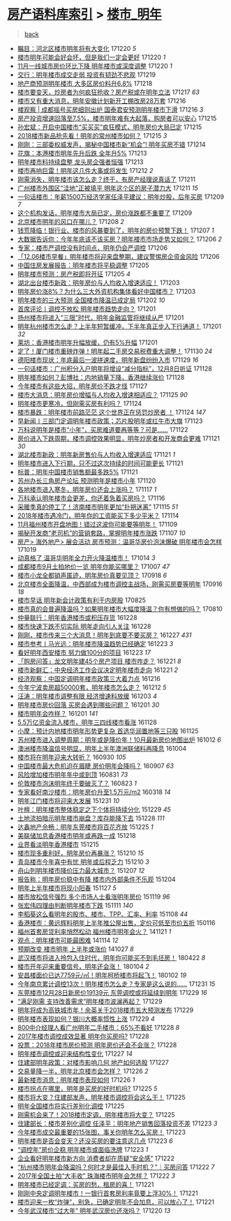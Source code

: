 [房产语料库索引](../../README.md)  > [楼市_明年](楼市_明年.md)
====
> [back](../README.md)

- [瞩目：河北区楼市明年将有大变化](http://jkwz.applinzi.com/ittc/7049108601598116880.html#%E7%9E%A9%E7%9B%AE%EF%BC%9A%E6%B2%B3%E5%8C%97%E5%8C%BA%E6%A5%BC%E5%B8%82%E6%98%8E%E5%B9%B4%E5%B0%86%E6%9C%89%E5%A4%A7%E5%8F%98%E5%8C%96) 171220 *5* 
- [楼市明年可能会好会坏，但是我们一定会更好](http://jkwz.applinzi.com/ittc/7049079811618636817.html#%E6%A5%BC%E5%B8%82%E6%98%8E%E5%B9%B4%E5%8F%AF%E8%83%BD%E4%BC%9A%E5%A5%BD%E4%BC%9A%E5%9D%8F%EF%BC%8C%E4%BD%86%E6%98%AF%E6%88%91%E4%BB%AC%E4%B8%80%E5%AE%9A%E4%BC%9A%E6%9B%B4%E5%A5%BD) 171220 *1* 
- [11月一线城市房价环比下降 明年楼市或深度调整](http://jkwz.applinzi.com/ittc/7048700790124839952.html#11%E6%9C%88%E4%B8%80%E7%BA%BF%E5%9F%8E%E5%B8%82%E6%88%BF%E4%BB%B7%E7%8E%AF%E6%AF%94%E4%B8%8B%E9%99%8D+%E6%98%8E%E5%B9%B4%E6%A5%BC%E5%B8%82%E6%88%96%E6%B7%B1%E5%BA%A6%E8%B0%83%E6%95%B4) 171220 *1* 
- [交行：明年楼市成交走弱 投资有韧劲不悲观](http://jkwz.applinzi.com/ittc/7048746609226023953.html#%E4%BA%A4%E8%A1%8C%EF%BC%9A%E6%98%8E%E5%B9%B4%E6%A5%BC%E5%B8%82%E6%88%90%E4%BA%A4%E8%B5%B0%E5%BC%B1+%E6%8A%95%E8%B5%84%E6%9C%89%E9%9F%A7%E5%8A%B2%E4%B8%8D%E6%82%B2%E8%A7%82) 171219  
- [地产商预测明年楼市 大多区房价料升6.8%](http://jkwz.applinzi.com/ittc/7048378034325816337.html#%E5%9C%B0%E4%BA%A7%E5%95%86%E9%A2%84%E6%B5%8B%E6%98%8E%E5%B9%B4%E6%A5%BC%E5%B8%82+%E5%A4%A7%E5%A4%9A%E5%8C%BA%E6%88%BF%E4%BB%B7%E6%96%99%E5%8D%876.8%25) 171218  
- [楼市要变天，炒房者为何疯狂抢收？房产税或在明年立法](http://jkwz.applinzi.com/ittc/7047994435646784529.html#%E6%A5%BC%E5%B8%82%E8%A6%81%E5%8F%98%E5%A4%A9%EF%BC%8C%E7%82%92%E6%88%BF%E8%80%85%E4%B8%BA%E4%BD%95%E7%96%AF%E7%8B%82%E6%8A%A2%E6%94%B6%EF%BC%9F%E6%88%BF%E4%BA%A7%E7%A8%8E%E6%88%96%E5%9C%A8%E6%98%8E%E5%B9%B4%E7%AB%8B%E6%B3%95) 171217 *63* 
- [楼市又有重大消息，明年安徽计划新开工棚改房28万套](http://jkwz.applinzi.com/ittc/7047465771079304208.html#%E6%A5%BC%E5%B8%82%E5%8F%88%E6%9C%89%E9%87%8D%E5%A4%A7%E6%B6%88%E6%81%AF%EF%BC%8C%E6%98%8E%E5%B9%B4%E5%AE%89%E5%BE%BD%E8%AE%A1%E5%88%92%E6%96%B0%E5%BC%80%E5%B7%A5%E6%A3%9A%E6%94%B9%E6%88%BF28%E4%B8%87%E5%A5%97) 171216  
- [楼观察 | 成都摇号买房细则出炉 国泰君安预测明年楼市下滑](http://jkwz.applinzi.com/ittc/7047461982452581393.html#%E6%A5%BC%E8%A7%82%E5%AF%9F+%7C+%E6%88%90%E9%83%BD%E6%91%87%E5%8F%B7%E4%B9%B0%E6%88%BF%E7%BB%86%E5%88%99%E5%87%BA%E7%82%89+%E5%9B%BD%E6%B3%B0%E5%90%9B%E5%AE%89%E9%A2%84%E6%B5%8B%E6%98%8E%E5%B9%B4%E6%A5%BC%E5%B8%82%E4%B8%8B%E6%BB%91) 171216 *3* 
- [房产投资增速回落至7.5%，楼市明年难有大起落，购房者可以安心](http://jkwz.applinzi.com/ittc/7047319036075967505.html#%E6%88%BF%E4%BA%A7%E6%8A%95%E8%B5%84%E5%A2%9E%E9%80%9F%E5%9B%9E%E8%90%BD%E8%87%B37.5%25%EF%BC%8C%E6%A5%BC%E5%B8%82%E6%98%8E%E5%B9%B4%E9%9A%BE%E6%9C%89%E5%A4%A7%E8%B5%B7%E8%90%BD%EF%BC%8C%E8%B4%AD%E6%88%BF%E8%80%85%E5%8F%AF%E4%BB%A5%E5%AE%89%E5%BF%83) 171215  
- [孙宏斌：开启中国楼市“买买买”疯狂模式，明年房价大局已定](http://jkwz.applinzi.com/ittc/7047306163165611024.html#%E5%AD%99%E5%AE%8F%E6%96%8C%EF%BC%9A%E5%BC%80%E5%90%AF%E4%B8%AD%E5%9B%BD%E6%A5%BC%E5%B8%82%E2%80%9C%E4%B9%B0%E4%B9%B0%E4%B9%B0%E2%80%9D%E7%96%AF%E7%8B%82%E6%A8%A1%E5%BC%8F%EF%BC%8C%E6%98%8E%E5%B9%B4%E6%88%BF%E4%BB%B7%E5%A4%A7%E5%B1%80%E5%B7%B2%E5%AE%9A) 171215  
- [2018楼市新品抢先看！明年的常州楼市如何？](http://jkwz.applinzi.com/ittc/7047238127402353681.html#2018%E6%A5%BC%E5%B8%82%E6%96%B0%E5%93%81%E6%8A%A2%E5%85%88%E7%9C%8B%EF%BC%81%E6%98%8E%E5%B9%B4%E7%9A%84%E5%B8%B8%E5%B7%9E%E6%A5%BC%E5%B8%82%E5%A6%82%E4%BD%95%EF%BC%9F) 171215 *3* 
- [刚刚：三部委权威发声，揭秘中国楼市新“机会”! 明年买房不错](http://jkwz.applinzi.com/ittc/7046883185181328400.html#%E5%88%9A%E5%88%9A%EF%BC%9A%E4%B8%89%E9%83%A8%E5%A7%94%E6%9D%83%E5%A8%81%E5%8F%91%E5%A3%B0%EF%BC%8C%E6%8F%AD%E7%A7%98%E4%B8%AD%E5%9B%BD%E6%A5%BC%E5%B8%82%E6%96%B0%E2%80%9C%E6%9C%BA%E4%BC%9A%E2%80%9D%21+%E6%98%8E%E5%B9%B4%E4%B9%B0%E6%88%BF%E4%B8%8D%E9%94%99) 171214  
- [花旗：本港楼市明年先升后跌 全年升5%](http://jkwz.applinzi.com/ittc/7046651555804087312.html#%E8%8A%B1%E6%97%97%EF%BC%9A%E6%9C%AC%E6%B8%AF%E6%A5%BC%E5%B8%82%E6%98%8E%E5%B9%B4%E5%85%88%E5%8D%87%E5%90%8E%E8%B7%8C+%E5%85%A8%E5%B9%B4%E5%8D%875%25) 171213  
- [明年楼市料持续盘整 龙头房企强者恒强](http://jkwz.applinzi.com/ittc/7046366279865205777.html#%E6%98%8E%E5%B9%B4%E6%A5%BC%E5%B8%82%E6%96%99%E6%8C%81%E7%BB%AD%E7%9B%98%E6%95%B4+%E9%BE%99%E5%A4%B4%E6%88%BF%E4%BC%81%E5%BC%BA%E8%80%85%E6%81%92%E5%BC%BA) 171213  
- [楼市再响巨雷！明年这几件大事或将发生](http://jkwz.applinzi.com/ittc/7046118003236668433.html#%E6%A5%BC%E5%B8%82%E5%86%8D%E5%93%8D%E5%B7%A8%E9%9B%B7%EF%BC%81%E6%98%8E%E5%B9%B4%E8%BF%99%E5%87%A0%E4%BB%B6%E5%A4%A7%E4%BA%8B%E6%88%96%E5%B0%86%E5%8F%91%E7%94%9F) 171212 *2* 
- [刚需消失，明年楼市该怎么走？终于，有房产经理说真话了](http://jkwz.applinzi.com/ittc/7045783076368548881.html#%E5%88%9A%E9%9C%80%E6%B6%88%E5%A4%B1%EF%BC%8C%E6%98%8E%E5%B9%B4%E6%A5%BC%E5%B8%82%E8%AF%A5%E6%80%8E%E4%B9%88%E8%B5%B0%EF%BC%9F%E7%BB%88%E4%BA%8E%EF%BC%8C%E6%9C%89%E6%88%BF%E4%BA%A7%E7%BB%8F%E7%90%86%E8%AF%B4%E7%9C%9F%E8%AF%9D%E4%BA%86) 171211  
- [广州楼市外围区“洼地”正被填平 明年这个区的房子潜力大](http://jkwz.applinzi.com/ittc/7045755914089399312.html#%E5%B9%BF%E5%B7%9E%E6%A5%BC%E5%B8%82%E5%A4%96%E5%9B%B4%E5%8C%BA%E2%80%9C%E6%B4%BC%E5%9C%B0%E2%80%9D%E6%AD%A3%E8%A2%AB%E5%A1%AB%E5%B9%B3+%E6%98%8E%E5%B9%B4%E8%BF%99%E4%B8%AA%E5%8C%BA%E7%9A%84%E6%88%BF%E5%AD%90%E6%BD%9C%E5%8A%9B%E5%A4%A7) 171211 *15* 
- [一句话楼市：年薪1500万经济学家任泽平建议：明年炒股，后年买房](http://jkwz.applinzi.com/ittc/7045097123693986832.html#%E4%B8%80%E5%8F%A5%E8%AF%9D%E6%A5%BC%E5%B8%82%EF%BC%9A%E5%B9%B4%E8%96%AA1500%E4%B8%87%E7%BB%8F%E6%B5%8E%E5%AD%A6%E5%AE%B6%E4%BB%BB%E6%B3%BD%E5%B9%B3%E5%BB%BA%E8%AE%AE%EF%BC%9A%E6%98%8E%E5%B9%B4%E7%82%92%E8%82%A1%EF%BC%8C%E5%90%8E%E5%B9%B4%E4%B9%B0%E6%88%BF) 171209 *7* 
- [这个机构发话，明年楼市大局已定，房价涨跌都不重要了](http://jkwz.applinzi.com/ittc/7044992329209873424.html#%E8%BF%99%E4%B8%AA%E6%9C%BA%E6%9E%84%E5%8F%91%E8%AF%9D%EF%BC%8C%E6%98%8E%E5%B9%B4%E6%A5%BC%E5%B8%82%E5%A4%A7%E5%B1%80%E5%B7%B2%E5%AE%9A%EF%BC%8C%E6%88%BF%E4%BB%B7%E6%B6%A8%E8%B7%8C%E9%83%BD%E4%B8%8D%E9%87%8D%E8%A6%81%E4%BA%86) 171209  
- [北京楼市明年的风口在哪儿？](http://jkwz.applinzi.com/ittc/7044817120657933329.html#%E5%8C%97%E4%BA%AC%E6%A5%BC%E5%B8%82%E6%98%8E%E5%B9%B4%E7%9A%84%E9%A3%8E%E5%8F%A3%E5%9C%A8%E5%93%AA%E5%84%BF%EF%BC%9F) 171208 *2* 
- [钱荒降临！银行业、楼市的风暴要到了，明年的房价预警下跌！](http://jkwz.applinzi.com/ittc/7044375023131821072.html#%E9%92%B1%E8%8D%92%E9%99%8D%E4%B8%B4%EF%BC%81%E9%93%B6%E8%A1%8C%E4%B8%9A%E3%80%81%E6%A5%BC%E5%B8%82%E7%9A%84%E9%A3%8E%E6%9A%B4%E8%A6%81%E5%88%B0%E4%BA%86%EF%BC%8C%E6%98%8E%E5%B9%B4%E7%9A%84%E6%88%BF%E4%BB%B7%E9%A2%84%E8%AD%A6%E4%B8%8B%E8%B7%8C%EF%BC%81) 171207 *1* 
- [大数据告诉你：今年年底该不该买房？明年楼市市场走势又如何？](http://jkwz.applinzi.com/ittc/7044034015718278160.html#%E5%A4%A7%E6%95%B0%E6%8D%AE%E5%91%8A%E8%AF%89%E4%BD%A0%EF%BC%9A%E4%BB%8A%E5%B9%B4%E5%B9%B4%E5%BA%95%E8%AF%A5%E4%B8%8D%E8%AF%A5%E4%B9%B0%E6%88%BF%EF%BC%9F%E6%98%8E%E5%B9%B4%E6%A5%BC%E5%B8%82%E5%B8%82%E5%9C%BA%E8%B5%B0%E5%8A%BF%E5%8F%88%E5%A6%82%E4%BD%95%EF%BC%9F) 171206 *2* 
- [专家：楼市严调控没有时间点，明年仍会严调控](http://jkwz.applinzi.com/ittc/7044029144319394576.html#%E4%B8%93%E5%AE%B6%EF%BC%9A%E6%A5%BC%E5%B8%82%E4%B8%A5%E8%B0%83%E6%8E%A7%E6%B2%A1%E6%9C%89%E6%97%B6%E9%97%B4%E7%82%B9%EF%BC%8C%E6%98%8E%E5%B9%B4%E4%BB%8D%E4%BC%9A%E4%B8%A5%E8%B0%83%E6%8E%A7) 171206  
- [「12.06楼市早餐」明年楼市将迎来盘整期，建议警惕房企资金风险](http://jkwz.applinzi.com/ittc/7043907349889156113.html#%E3%80%8C12.06%E6%A5%BC%E5%B8%82%E6%97%A9%E9%A4%90%E3%80%8D%E6%98%8E%E5%B9%B4%E6%A5%BC%E5%B8%82%E5%B0%86%E8%BF%8E%E6%9D%A5%E7%9B%98%E6%95%B4%E6%9C%9F%EF%BC%8C%E5%BB%BA%E8%AE%AE%E8%AD%A6%E6%83%95%E6%88%BF%E4%BC%81%E8%B5%84%E9%87%91%E9%A3%8E%E9%99%A9) 171206  
- [中国住房发展报告：明年楼市将平稳调整](http://jkwz.applinzi.com/ittc/7043716734731682832.html#%E4%B8%AD%E5%9B%BD%E4%BD%8F%E6%88%BF%E5%8F%91%E5%B1%95%E6%8A%A5%E5%91%8A%EF%BC%9A%E6%98%8E%E5%B9%B4%E6%A5%BC%E5%B8%82%E5%B0%86%E5%B9%B3%E7%A8%B3%E8%B0%83%E6%95%B4) 171205  
- [明年楼市预测：房产税即将开征](http://jkwz.applinzi.com/ittc/7043560957240935441.html#%E6%98%8E%E5%B9%B4%E6%A5%BC%E5%B8%82%E9%A2%84%E6%B5%8B%EF%BC%9A%E6%88%BF%E4%BA%A7%E7%A8%8E%E5%8D%B3%E5%B0%86%E5%BC%80%E5%BE%81) 171205 *4* 
- [湖北出台楼市新政：明年房价与人均收入增速适应！](http://jkwz.applinzi.com/ittc/7042921927381877777.html#%E6%B9%96%E5%8C%97%E5%87%BA%E5%8F%B0%E6%A5%BC%E5%B8%82%E6%96%B0%E6%94%BF%EF%BC%9A%E6%98%8E%E5%B9%B4%E6%88%BF%E4%BB%B7%E4%B8%8E%E4%BA%BA%E5%9D%87%E6%94%B6%E5%85%A5%E5%A2%9E%E9%80%9F%E9%80%82%E5%BA%94%EF%BC%81) 171203  
- [明年房价涨8%？为什么三大外资机构集体看好中国楼市？](http://jkwz.applinzi.com/ittc/7042887767418209296.html#%E6%98%8E%E5%B9%B4%E6%88%BF%E4%BB%B7%E6%B6%A88%25%EF%BC%9F%E4%B8%BA%E4%BB%80%E4%B9%88%E4%B8%89%E5%A4%A7%E5%A4%96%E8%B5%84%E6%9C%BA%E6%9E%84%E9%9B%86%E4%BD%93%E7%9C%8B%E5%A5%BD%E4%B8%AD%E5%9B%BD%E6%A5%BC%E5%B8%82%EF%BC%9F) 171203  
- [明年楼市的三大预测 全国楼市降温已成定局](http://jkwz.applinzi.com/ittc/7042509416446821393.html#%E6%98%8E%E5%B9%B4%E6%A5%BC%E5%B8%82%E7%9A%84%E4%B8%89%E5%A4%A7%E9%A2%84%E6%B5%8B+%E5%85%A8%E5%9B%BD%E6%A5%BC%E5%B8%82%E9%99%8D%E6%B8%A9%E5%B7%B2%E6%88%90%E5%AE%9A%E5%B1%80) 171202 *10* 
- [首席评论丨调控不放松 明年楼市趋势走向？](http://jkwz.applinzi.com/ittc/7042184957227697169.html#%E9%A6%96%E5%B8%AD%E8%AF%84%E8%AE%BA%E4%B8%A8%E8%B0%83%E6%8E%A7%E4%B8%8D%E6%94%BE%E6%9D%BE+%E6%98%8E%E5%B9%B4%E6%A5%BC%E5%B8%82%E8%B6%8B%E5%8A%BF%E8%B5%B0%E5%90%91%EF%BC%9F) 171201  
- [扬州楼市将进入“三限”时代，明年金融监管将继续从严](http://jkwz.applinzi.com/ittc/7042052391950615569.html#%E6%89%AC%E5%B7%9E%E6%A5%BC%E5%B8%82%E5%B0%86%E8%BF%9B%E5%85%A5%E2%80%9C%E4%B8%89%E9%99%90%E2%80%9D%E6%97%B6%E4%BB%A3%EF%BC%8C%E6%98%8E%E5%B9%B4%E9%87%91%E8%9E%8D%E7%9B%91%E7%AE%A1%E5%B0%86%E7%BB%A7%E7%BB%AD%E4%BB%8E%E4%B8%A5) 171201  
- [明年杭州楼市怎么走？上半年短暂缓冲，下半年真正步入下行通道！](http://jkwz.applinzi.com/ittc/7042030594416968721.html#%E6%98%8E%E5%B9%B4%E6%9D%AD%E5%B7%9E%E6%A5%BC%E5%B8%82%E6%80%8E%E4%B9%88%E8%B5%B0%EF%BC%9F%E4%B8%8A%E5%8D%8A%E5%B9%B4%E7%9F%AD%E6%9A%82%E7%BC%93%E5%86%B2%EF%BC%8C%E4%B8%8B%E5%8D%8A%E5%B9%B4%E7%9C%9F%E6%AD%A3%E6%AD%A5%E5%85%A5%E4%B8%8B%E8%A1%8C%E9%80%9A%E9%81%93%EF%BC%81) 171201 *32* 
- [莱坊：香港楼市明年升幅放缓，仍有5%升幅](http://jkwz.applinzi.com/ittc/7041921341891019793.html#%E8%8E%B1%E5%9D%8A%EF%BC%9A%E9%A6%99%E6%B8%AF%E6%A5%BC%E5%B8%82%E6%98%8E%E5%B9%B4%E5%8D%87%E5%B9%85%E6%94%BE%E7%BC%93%EF%BC%8C%E4%BB%8D%E6%9C%895%25%E5%8D%87%E5%B9%85) 171201  
- [定了！厦门楼市重磅炸弹！明年起二手房交易税费重大调整！](http://jkwz.applinzi.com/ittc/7041742795079943184.html#%E5%AE%9A%E4%BA%86%EF%BC%81%E5%8E%A6%E9%97%A8%E6%A5%BC%E5%B8%82%E9%87%8D%E7%A3%85%E7%82%B8%E5%BC%B9%EF%BC%81%E6%98%8E%E5%B9%B4%E8%B5%B7%E4%BA%8C%E6%89%8B%E6%88%BF%E4%BA%A4%E6%98%93%E7%A8%8E%E8%B4%B9%E9%87%8D%E5%A4%A7%E8%B0%83%E6%95%B4%EF%BC%81) 171130 *24* 
- [德阳楼市现状：年底最后一波拼速度，明年新盘纷纷入市](http://jkwz.applinzi.com/ittc/7041435168668124177.html#%E5%BE%B7%E9%98%B3%E6%A5%BC%E5%B8%82%E7%8E%B0%E7%8A%B6%EF%BC%9A%E5%B9%B4%E5%BA%95%E6%9C%80%E5%90%8E%E4%B8%80%E6%B3%A2%E6%8B%BC%E9%80%9F%E5%BA%A6%EF%BC%8C%E6%98%8E%E5%B9%B4%E6%96%B0%E7%9B%98%E7%BA%B7%E7%BA%B7%E5%85%A5%E5%B8%82) 171129 *16* 
- [一句话楼市：广州积分入户明年将增设“减分指标”，12月8日听证](http://jkwz.applinzi.com/ittc/7041083396736943120.html#%E4%B8%80%E5%8F%A5%E8%AF%9D%E6%A5%BC%E5%B8%82%EF%BC%9A%E5%B9%BF%E5%B7%9E%E7%A7%AF%E5%88%86%E5%85%A5%E6%88%B7%E6%98%8E%E5%B9%B4%E5%B0%86%E5%A2%9E%E8%AE%BE%E2%80%9C%E5%87%8F%E5%88%86%E6%8C%87%E6%A0%87%E2%80%9D%EF%BC%8C12%E6%9C%888%E6%97%A5%E5%90%AC%E8%AF%81) 171128  
- [明年楼市如何？彭博社：内地销量下降，香港继续涨价](http://jkwz.applinzi.com/ittc/7040986778108953617.html#%E6%98%8E%E5%B9%B4%E6%A5%BC%E5%B8%82%E5%A6%82%E4%BD%95%EF%BC%9F%E5%BD%AD%E5%8D%9A%E7%A4%BE%EF%BC%9A%E5%86%85%E5%9C%B0%E9%94%80%E9%87%8F%E4%B8%8B%E9%99%8D%EF%BC%8C%E9%A6%99%E6%B8%AF%E7%BB%A7%E7%BB%AD%E6%B6%A8%E4%BB%B7) 171128  
- [今年楼市有这些大招，明年房价不跌才怪](http://jkwz.applinzi.com/ittc/7040737325284328465.html#%E4%BB%8A%E5%B9%B4%E6%A5%BC%E5%B8%82%E6%9C%89%E8%BF%99%E4%BA%9B%E5%A4%A7%E6%8B%9B%EF%BC%8C%E6%98%8E%E5%B9%B4%E6%88%BF%E4%BB%B7%E4%B8%8D%E8%B7%8C%E6%89%8D%E6%80%AA) 171127  
- [楼市大消息：明年房价增幅与人均收入增速相适应？](http://jkwz.applinzi.com/ittc/7039984762960217105.html#%E6%A5%BC%E5%B8%82%E5%A4%A7%E6%B6%88%E6%81%AF%EF%BC%9A%E6%98%8E%E5%B9%B4%E6%88%BF%E4%BB%B7%E5%A2%9E%E5%B9%85%E4%B8%8E%E4%BA%BA%E5%9D%87%E6%94%B6%E5%85%A5%E5%A2%9E%E9%80%9F%E7%9B%B8%E9%80%82%E5%BA%94%EF%BC%9F) 171125 *90* 
- [明年楼市更寒冷，但刚需买房有利吗？](http://jkwz.applinzi.com/ittc/7039552291550528528.html#%E6%98%8E%E5%B9%B4%E6%A5%BC%E5%B8%82%E6%9B%B4%E5%AF%92%E5%86%B7%EF%BC%8C%E4%BD%86%E5%88%9A%E9%9C%80%E4%B9%B0%E6%88%BF%E6%9C%89%E5%88%A9%E5%90%97%EF%BC%9F) 171124  
- [楼市暴跌：明年楼市前路茫茫 这个世界正在惩罚炒房者 ！](http://jkwz.applinzi.com/ittc/7039474206289429521.html#%E6%A5%BC%E5%B8%82%E6%9A%B4%E8%B7%8C%EF%BC%9A%E6%98%8E%E5%B9%B4%E6%A5%BC%E5%B8%82%E5%89%8D%E8%B7%AF%E8%8C%AB%E8%8C%AB+%E8%BF%99%E4%B8%AA%E4%B8%96%E7%95%8C%E6%AD%A3%E5%9C%A8%E6%83%A9%E7%BD%9A%E7%82%92%E6%88%BF%E8%80%85+%EF%BC%81) 171124 *147* 
- [早新闻丨三部门定调明年楼市政策；芯片股明年或扛牛市大旗](http://jkwz.applinzi.com/ittc/7039041587756139537.html#%E6%97%A9%E6%96%B0%E9%97%BB%E4%B8%A8%E4%B8%89%E9%83%A8%E9%97%A8%E5%AE%9A%E8%B0%83%E6%98%8E%E5%B9%B4%E6%A5%BC%E5%B8%82%E6%94%BF%E7%AD%96%EF%BC%9B%E8%8A%AF%E7%89%87%E8%82%A1%E6%98%8E%E5%B9%B4%E6%88%96%E6%89%9B%E7%89%9B%E5%B8%82%E5%A4%A7%E6%97%97) 171123  
- [万科说明年是楼市“小年”，买房难道要再等等？可是……](http://jkwz.applinzi.com/ittc/7038725481787032593.html#%E4%B8%87%E7%A7%91%E8%AF%B4%E6%98%8E%E5%B9%B4%E6%98%AF%E6%A5%BC%E5%B8%82%E2%80%9C%E5%B0%8F%E5%B9%B4%E2%80%9D%EF%BC%8C%E4%B9%B0%E6%88%BF%E9%9A%BE%E9%81%93%E8%A6%81%E5%86%8D%E7%AD%89%E7%AD%89%EF%BC%9F%E5%8F%AF%E6%98%AF%E2%80%A6%E2%80%A6) 171122  
- [房价进入下跌周期，楼市调控效果明显，明年炒房者和开发商会更难](http://jkwz.applinzi.com/ittc/7038463345429054481.html#%E6%88%BF%E4%BB%B7%E8%BF%9B%E5%85%A5%E4%B8%8B%E8%B7%8C%E5%91%A8%E6%9C%9F%EF%BC%8C%E6%A5%BC%E5%B8%82%E8%B0%83%E6%8E%A7%E6%95%88%E6%9E%9C%E6%98%8E%E6%98%BE%EF%BC%8C%E6%98%8E%E5%B9%B4%E7%82%92%E6%88%BF%E8%80%85%E5%92%8C%E5%BC%80%E5%8F%91%E5%95%86%E4%BC%9A%E6%9B%B4%E9%9A%BE) 171121 *30* 
- [湖北楼市新政：明年新房售价与人均收入增速适应](http://jkwz.applinzi.com/ittc/7038425547028300817.html#%E6%B9%96%E5%8C%97%E6%A5%BC%E5%B8%82%E6%96%B0%E6%94%BF%EF%BC%9A%E6%98%8E%E5%B9%B4%E6%96%B0%E6%88%BF%E5%94%AE%E4%BB%B7%E4%B8%8E%E4%BA%BA%E5%9D%87%E6%94%B6%E5%85%A5%E5%A2%9E%E9%80%9F%E9%80%82%E5%BA%94) 171121 *1* 
- [明年楼市进入下行期，只不过这次持续的时间可能更长](http://jkwz.applinzi.com/ittc/7038313619039716369.html#%E6%98%8E%E5%B9%B4%E6%A5%BC%E5%B8%82%E8%BF%9B%E5%85%A5%E4%B8%8B%E8%A1%8C%E6%9C%9F%EF%BC%8C%E5%8F%AA%E4%B8%8D%E8%BF%87%E8%BF%99%E6%AC%A1%E6%8C%81%E7%BB%AD%E7%9A%84%E6%97%B6%E9%97%B4%E5%8F%AF%E8%83%BD%E6%9B%B4%E9%95%BF) 171121  
- [标普：明年中国楼市销售额最多跌5%](http://jkwz.applinzi.com/ittc/7038277812530709520.html#%E6%A0%87%E6%99%AE%EF%BC%9A%E6%98%8E%E5%B9%B4%E4%B8%AD%E5%9B%BD%E6%A5%BC%E5%B8%82%E9%94%80%E5%94%AE%E9%A2%9D%E6%9C%80%E5%A4%9A%E8%B7%8C5%25) 171121  
- [苏州办长三角房产论坛 预测明年是楼市小年](http://jkwz.applinzi.com/ittc/7037924697486935057.html#%E8%8B%8F%E5%B7%9E%E5%8A%9E%E9%95%BF%E4%B8%89%E8%A7%92%E6%88%BF%E4%BA%A7%E8%AE%BA%E5%9D%9B+%E9%A2%84%E6%B5%8B%E6%98%8E%E5%B9%B4%E6%98%AF%E6%A5%BC%E5%B8%82%E5%B0%8F%E5%B9%B4) 171120  
- [各地楼市进入寒冬，明年房价还会上涨吗？](http://jkwz.applinzi.com/ittc/7036690685195977744.html#%E5%90%84%E5%9C%B0%E6%A5%BC%E5%B8%82%E8%BF%9B%E5%85%A5%E5%AF%92%E5%86%AC%EF%BC%8C%E6%98%8E%E5%B9%B4%E6%88%BF%E4%BB%B7%E8%BF%98%E4%BC%9A%E4%B8%8A%E6%B6%A8%E5%90%97%EF%BC%9F) 171117 *1* 
- [万科承认明年楼市会更差，你还着急着买房吗？](http://jkwz.applinzi.com/ittc/7036579209558901776.html#%E4%B8%87%E7%A7%91%E6%89%BF%E8%AE%A4%E6%98%8E%E5%B9%B4%E6%A5%BC%E5%B8%82%E4%BC%9A%E6%9B%B4%E5%B7%AE%EF%BC%8C%E4%BD%A0%E8%BF%98%E7%9D%80%E6%80%A5%E7%9D%80%E4%B9%B0%E6%88%BF%E5%90%97%EF%BC%9F) 171116  
- [采暖季真的停工了！济南楼市明年更加“扑朔迷离”](http://jkwz.applinzi.com/ittc/7036276694250423312.html#%E9%87%87%E6%9A%96%E5%AD%A3%E7%9C%9F%E7%9A%84%E5%81%9C%E5%B7%A5%E4%BA%86%EF%BC%81%E6%B5%8E%E5%8D%97%E6%A5%BC%E5%B8%82%E6%98%8E%E5%B9%B4%E6%9B%B4%E5%8A%A0%E2%80%9C%E6%89%91%E6%9C%94%E8%BF%B7%E7%A6%BB%E2%80%9D) 171115 *51* 
- [2018年楼市遇冷门，明年你的工资能买下多少平米？](http://jkwz.applinzi.com/ittc/7035812168400897040.html#2018%E5%B9%B4%E6%A5%BC%E5%B8%82%E9%81%87%E5%86%B7%E9%97%A8%EF%BC%8C%E6%98%8E%E5%B9%B4%E4%BD%A0%E7%9A%84%E5%B7%A5%E8%B5%84%E8%83%BD%E4%B9%B0%E4%B8%8B%E5%A4%9A%E5%B0%91%E5%B9%B3%E7%B1%B3%EF%BC%9F) 171114  
- [11月福州楼市开盘地图！错过这波你可能要等明年！](http://jkwz.applinzi.com/ittc/7033897633293272080.html#11%E6%9C%88%E7%A6%8F%E5%B7%9E%E6%A5%BC%E5%B8%82%E5%BC%80%E7%9B%98%E5%9C%B0%E5%9B%BE%EF%BC%81%E9%94%99%E8%BF%87%E8%BF%99%E6%B3%A2%E4%BD%A0%E5%8F%AF%E8%83%BD%E8%A6%81%E7%AD%89%E6%98%8E%E5%B9%B4%EF%BC%81) 171109  
- [揭秘开发商“老司机”的营销套路，掌握明年楼市涨跌](http://jkwz.applinzi.com/ittc/7033270853251367953.html#%E6%8F%AD%E7%A7%98%E5%BC%80%E5%8F%91%E5%95%86%E2%80%9C%E8%80%81%E5%8F%B8%E6%9C%BA%E2%80%9D%E7%9A%84%E8%90%A5%E9%94%80%E5%A5%97%E8%B7%AF%EF%BC%8C%E6%8E%8C%E6%8F%A1%E6%98%8E%E5%B9%B4%E6%A5%BC%E5%B8%82%E6%B6%A8%E8%B7%8C) 171107 *10* 
- [房产&gt; 海外地产&gt; 展会活动 房市预测：温哥华房价泡沫爆破 明年楼市会怎样](http://jkwz.applinzi.com/ittc/7026127643852932112.html#%E6%88%BF%E4%BA%A7%26gt%3B+%E6%B5%B7%E5%A4%96%E5%9C%B0%E4%BA%A7%26gt%3B+%E5%B1%95%E4%BC%9A%E6%B4%BB%E5%8A%A8+%E6%88%BF%E5%B8%82%E9%A2%84%E6%B5%8B%EF%BC%9A%E6%B8%A9%E5%93%A5%E5%8D%8E%E6%88%BF%E4%BB%B7%E6%B3%A1%E6%B2%AB%E7%88%86%E7%A0%B4+%E6%98%8E%E5%B9%B4%E6%A5%BC%E5%B8%82%E4%BC%9A%E6%80%8E%E6%A0%B7) 171019  
- [动真格了 温哥华明年全力开火降温楼市！](http://jkwz.applinzi.com/ittc/7024140330398647313.html#%E5%8A%A8%E7%9C%9F%E6%A0%BC%E4%BA%86+%E6%B8%A9%E5%93%A5%E5%8D%8E%E6%98%8E%E5%B9%B4%E5%85%A8%E5%8A%9B%E5%BC%80%E7%81%AB%E9%99%8D%E6%B8%A9%E6%A5%BC%E5%B8%82%EF%BC%81) 171014 *3* 
- [成都楼市9月土拍地价一览 明年你能买哪里？](http://jkwz.applinzi.com/ittc/7021587310469186576.html#%E6%88%90%E9%83%BD%E6%A5%BC%E5%B8%829%E6%9C%88%E5%9C%9F%E6%8B%8D%E5%9C%B0%E4%BB%B7%E4%B8%80%E8%A7%88+%E6%98%8E%E5%B9%B4%E4%BD%A0%E8%83%BD%E4%B9%B0%E5%93%AA%E9%87%8C%EF%BC%9F) 171007 *47* 
- [楼市小龙全都销声匿迹，明年房价真要见顶？](http://jkwz.applinzi.com/ittc/7014700291906339857.html#%E6%A5%BC%E5%B8%82%E5%B0%8F%E9%BE%99%E5%85%A8%E9%83%BD%E9%94%80%E5%A3%B0%E5%8C%BF%E8%BF%B9%EF%BC%8C%E6%98%8E%E5%B9%B4%E6%88%BF%E4%BB%B7%E7%9C%9F%E8%A6%81%E8%A7%81%E9%A1%B6%EF%BC%9F) 170918 *6* 
- [北京楼市全面降温，中西部成为楼市调控主战场，刚需买房要等明年](http://jkwz.applinzi.com/ittc/7013867203156509713.html#%E5%8C%97%E4%BA%AC%E6%A5%BC%E5%B8%82%E5%85%A8%E9%9D%A2%E9%99%8D%E6%B8%A9%EF%BC%8C%E4%B8%AD%E8%A5%BF%E9%83%A8%E6%88%90%E4%B8%BA%E6%A5%BC%E5%B8%82%E8%B0%83%E6%8E%A7%E4%B8%BB%E6%88%98%E5%9C%BA%EF%BC%8C%E5%88%9A%E9%9C%80%E4%B9%B0%E6%88%BF%E8%A6%81%E7%AD%89%E6%98%8E%E5%B9%B4) 170916 *18* 
- [楼市早话 明年新会计政策有利于内房股](http://jkwz.applinzi.com/ittc/7005671237832147984.html#%E6%A5%BC%E5%B8%82%E6%97%A9%E8%AF%9D+%E6%98%8E%E5%B9%B4%E6%96%B0%E4%BC%9A%E8%AE%A1%E6%94%BF%E7%AD%96%E6%9C%89%E5%88%A9%E4%BA%8E%E5%86%85%E6%88%BF%E8%82%A1) 170825  
- [楼市真的会普遍降温吗？如果明年楼市大幅度降温？你有想做的吗？](http://jkwz.applinzi.com/ittc/7000147746252915729.html#%E6%A5%BC%E5%B8%82%E7%9C%9F%E7%9A%84%E4%BC%9A%E6%99%AE%E9%81%8D%E9%99%8D%E6%B8%A9%E5%90%97%EF%BC%9F%E5%A6%82%E6%9E%9C%E6%98%8E%E5%B9%B4%E6%A5%BC%E5%B8%82%E5%A4%A7%E5%B9%85%E5%BA%A6%E9%99%8D%E6%B8%A9%EF%BC%9F%E4%BD%A0%E6%9C%89%E6%83%B3%E5%81%9A%E7%9A%84%E5%90%97%EF%BC%9F) 170810  
- [仲量联行：明年香港楼市或积压存货](http://jkwz.applinzi.com/ittc/6916755396609180676.html#%E4%BB%B2%E9%87%8F%E8%81%94%E8%A1%8C%EF%BC%9A%E6%98%8E%E5%B9%B4%E9%A6%99%E6%B8%AF%E6%A5%BC%E5%B8%82%E6%88%96%E7%A7%AF%E5%8E%8B%E5%AD%98%E8%B4%A7) 161228  
- [楼市快速下跌不切实际 明年走向引人关注](http://jkwz.applinzi.com/ittc/6916575273998091268.html#%E6%A5%BC%E5%B8%82%E5%BF%AB%E9%80%9F%E4%B8%8B%E8%B7%8C%E4%B8%8D%E5%88%87%E5%AE%9E%E9%99%85+%E6%98%8E%E5%B9%B4%E8%B5%B0%E5%90%91%E5%BC%95%E4%BA%BA%E5%85%B3%E6%B3%A8) 161228  
- [刚刚，楼市传来三个大消息！明年到底要不要买房？](http://jkwz.applinzi.com/ittc/6916359267979625477.html#%E5%88%9A%E5%88%9A%EF%BC%8C%E6%A5%BC%E5%B8%82%E4%BC%A0%E6%9D%A5%E4%B8%89%E4%B8%AA%E5%A4%A7%E6%B6%88%E6%81%AF%EF%BC%81%E6%98%8E%E5%B9%B4%E5%88%B0%E5%BA%95%E8%A6%81%E4%B8%8D%E8%A6%81%E4%B9%B0%E6%88%BF%EF%BC%9F) 161227 *431* 
- [楼市参考丨马光远：明年楼市降温趋势已经确定](http://jkwz.applinzi.com/ittc/6914779511987373060.html#%E6%A5%BC%E5%B8%82%E5%8F%82%E8%80%83%E4%B8%A8%E9%A9%AC%E5%85%89%E8%BF%9C%EF%BC%9A%E6%98%8E%E5%B9%B4%E6%A5%BC%E5%B8%82%E9%99%8D%E6%B8%A9%E8%B6%8B%E5%8A%BF%E5%B7%B2%E7%BB%8F%E7%A1%AE%E5%AE%9A) 161223 *3* 
- [看好明年西安楼市 努力做100分的项目](http://jkwz.applinzi.com/ittc/6914669123606152197.html#%E7%9C%8B%E5%A5%BD%E6%98%8E%E5%B9%B4%E8%A5%BF%E5%AE%89%E6%A5%BC%E5%B8%82+%E5%8A%AA%E5%8A%9B%E5%81%9A100%E5%88%86%E7%9A%84%E9%A1%B9%E7%9B%AE) 161223 *17* 
- [「购房问答」龙文明年建45个房产项目 楼市咋走？](http://jkwz.applinzi.com/ittc/6914128677674943492.html#%E3%80%8C%E8%B4%AD%E6%88%BF%E9%97%AE%E7%AD%94%E3%80%8D%E9%BE%99%E6%96%87%E6%98%8E%E5%B9%B4%E5%BB%BA45%E4%B8%AA%E6%88%BF%E4%BA%A7%E9%A1%B9%E7%9B%AE+%E6%A5%BC%E5%B8%82%E5%92%8B%E8%B5%B0%EF%BC%9F) 161221 *8* 
- [楼市新鲜汇：中央经济工作会议决定明年楼市走向](http://jkwz.applinzi.com/ittc/6914087568349332485.html#%E6%A5%BC%E5%B8%82%E6%96%B0%E9%B2%9C%E6%B1%87%EF%BC%9A%E4%B8%AD%E5%A4%AE%E7%BB%8F%E6%B5%8E%E5%B7%A5%E4%BD%9C%E4%BC%9A%E8%AE%AE%E5%86%B3%E5%AE%9A%E6%98%8E%E5%B9%B4%E6%A5%BC%E5%B8%82%E8%B5%B0%E5%90%91) 161221 *2* 
- [经济观察：中国定调明年楼市政策三大着力点](http://jkwz.applinzi.com/ittc/6912355441844945924.html#%E7%BB%8F%E6%B5%8E%E8%A7%82%E5%AF%9F%EF%BC%9A%E4%B8%AD%E5%9B%BD%E5%AE%9A%E8%B0%83%E6%98%8E%E5%B9%B4%E6%A5%BC%E5%B8%82%E6%94%BF%E7%AD%96%E4%B8%89%E5%A4%A7%E7%9D%80%E5%8A%9B%E7%82%B9) 161216  
- [今年宁波卖房超50000套，明年楼市怎么走？](http://jkwz.applinzi.com/ittc/6910716136739308549.html#%E4%BB%8A%E5%B9%B4%E5%AE%81%E6%B3%A2%E5%8D%96%E6%88%BF%E8%B6%8550000%E5%A5%97%EF%BC%8C%E6%98%8E%E5%B9%B4%E6%A5%BC%E5%B8%82%E6%80%8E%E4%B9%88%E8%B5%B0%EF%BC%9F) 161212 *5* 
- [汪涛：明年楼市调整有限 经济增速料放缓](http://jkwz.applinzi.com/ittc/6907251217599562757.html#%E6%B1%AA%E6%B6%9B%EF%BC%9A%E6%98%8E%E5%B9%B4%E6%A5%BC%E5%B8%82%E8%B0%83%E6%95%B4%E6%9C%89%E9%99%90+%E7%BB%8F%E6%B5%8E%E5%A2%9E%E9%80%9F%E6%96%99%E6%94%BE%E7%BC%93) 161203 *4* 
- [明年楼市房价回落 买房会遇到哪些问题？](http://jkwz.applinzi.com/ittc/6906706117156930565.html#%E6%98%8E%E5%B9%B4%E6%A5%BC%E5%B8%82%E6%88%BF%E4%BB%B7%E5%9B%9E%E8%90%BD+%E4%B9%B0%E6%88%BF%E4%BC%9A%E9%81%87%E5%88%B0%E5%93%AA%E4%BA%9B%E9%97%AE%E9%A2%98%EF%BC%9F) 161201 *30* 
- [楼市明年会咋样？](http://jkwz.applinzi.com/ittc/6906674951016154116.html#%E6%A5%BC%E5%B8%82%E6%98%8E%E5%B9%B4%E4%BC%9A%E5%92%8B%E6%A0%B7%EF%BC%9F) 161201 *141* 
- [5.5万亿资金流入楼市，明年三四线楼市看涨](http://jkwz.applinzi.com/ittc/6905687936036504580.html#5.5%E4%B8%87%E4%BA%BF%E8%B5%84%E9%87%91%E6%B5%81%E5%85%A5%E6%A5%BC%E5%B8%82%EF%BC%8C%E6%98%8E%E5%B9%B4%E4%B8%89%E5%9B%9B%E7%BA%BF%E6%A5%BC%E5%B8%82%E7%9C%8B%E6%B6%A8) 161128  
- [小摩：预计内地楼市明年形势更复杂 首选华润置地等三只股](http://jkwz.applinzi.com/ittc/6904435096928388100.html#%E5%B0%8F%E6%91%A9%EF%BC%9A%E9%A2%84%E8%AE%A1%E5%86%85%E5%9C%B0%E6%A5%BC%E5%B8%82%E6%98%8E%E5%B9%B4%E5%BD%A2%E5%8A%BF%E6%9B%B4%E5%A4%8D%E6%9D%82+%E9%A6%96%E9%80%89%E5%8D%8E%E6%B6%A6%E7%BD%AE%E5%9C%B0%E7%AD%89%E4%B8%89%E5%8F%AA%E8%82%A1) 161125  
- [苏州楼市进入调整周期：明年或是降价年！10月最新房价地图出炉](http://jkwz.applinzi.com/ittc/6888049696236372996.html#%E8%8B%8F%E5%B7%9E%E6%A5%BC%E5%B8%82%E8%BF%9B%E5%85%A5%E8%B0%83%E6%95%B4%E5%91%A8%E6%9C%9F%EF%BC%9A%E6%98%8E%E5%B9%B4%E6%88%96%E6%98%AF%E9%99%8D%E4%BB%B7%E5%B9%B4%EF%BC%8110%E6%9C%88%E6%9C%80%E6%96%B0%E6%88%BF%E4%BB%B7%E5%9C%B0%E5%9B%BE%E5%87%BA%E7%82%89) 161012 *6* 
- [澳洲楼市降温信号明显，明年上半年澳洲联储料再降息](http://jkwz.applinzi.com/ittc/6885101875245876229.html#%E6%BE%B3%E6%B4%B2%E6%A5%BC%E5%B8%82%E9%99%8D%E6%B8%A9%E4%BF%A1%E5%8F%B7%E6%98%8E%E6%98%BE%EF%BC%8C%E6%98%8E%E5%B9%B4%E4%B8%8A%E5%8D%8A%E5%B9%B4%E6%BE%B3%E6%B4%B2%E8%81%94%E5%82%A8%E6%96%99%E5%86%8D%E9%99%8D%E6%81%AF) 161004  
- [楼市将在明年迎来大转折？](http://jkwz.applinzi.com/ittc/6883671227637433349.html#%E6%A5%BC%E5%B8%82%E5%B0%86%E5%9C%A8%E6%98%8E%E5%B9%B4%E8%BF%8E%E6%9D%A5%E5%A4%A7%E8%BD%AC%E6%8A%98%EF%BC%9F) 160930 *105* 
- [中国楼市最大危机迫在眉睫 房价明年会降吗？](http://jkwz.applinzi.com/ittc/6875184403197723652.html#%E4%B8%AD%E5%9B%BD%E6%A5%BC%E5%B8%82%E6%9C%80%E5%A4%A7%E5%8D%B1%E6%9C%BA%E8%BF%AB%E5%9C%A8%E7%9C%89%E7%9D%AB+%E6%88%BF%E4%BB%B7%E6%98%8E%E5%B9%B4%E4%BC%9A%E9%99%8D%E5%90%97%EF%BC%9F) 160907 *63* 
- [风险增加楼市明年年中或到顶](http://jkwz.applinzi.com/ittc/6872443507234587653.html#%E9%A3%8E%E9%99%A9%E5%A2%9E%E5%8A%A0%E6%A5%BC%E5%B8%82%E6%98%8E%E5%B9%B4%E5%B9%B4%E4%B8%AD%E6%88%96%E5%88%B0%E9%A1%B6) 160831 *73* 
- [伦敦楼市泡沫明年终于要破灭了？](http://jkwz.applinzi.com/ittc/6869442876295087108.html#%E4%BC%A6%E6%95%A6%E6%A5%BC%E5%B8%82%E6%B3%A1%E6%B2%AB%E6%98%8E%E5%B9%B4%E7%BB%88%E4%BA%8E%E8%A6%81%E7%A0%B4%E7%81%AD%E4%BA%86%EF%BC%9F) 160823 *1* 
- [专家看好南沙楼市：明年房价升至1.5万元/m2](http://jkwz.applinzi.com/ittc/6810772449931035652.html#%E4%B8%93%E5%AE%B6%E7%9C%8B%E5%A5%BD%E5%8D%97%E6%B2%99%E6%A5%BC%E5%B8%82%EF%BC%9A%E6%98%8E%E5%B9%B4%E6%88%BF%E4%BB%B7%E5%8D%87%E8%87%B31.5%E4%B8%87%E5%85%83%2Fm2) 160318 *14* 
- [明年江门楼市将迎来大发展](http://jkwz.applinzi.com/ittc/6781969052419490820.html#%E6%98%8E%E5%B9%B4%E6%B1%9F%E9%97%A8%E6%A5%BC%E5%B8%82%E5%B0%86%E8%BF%8E%E6%9D%A5%E5%A4%A7%E5%8F%91%E5%B1%95) 151231 *10* 
- [叶檀：明年楼市整体稳定之下个体将持续分化](http://jkwz.applinzi.com/ittc/6781032214456435717.html#%E5%8F%B6%E6%AA%80%EF%BC%9A%E6%98%8E%E5%B9%B4%E6%A5%BC%E5%B8%82%E6%95%B4%E4%BD%93%E7%A8%B3%E5%AE%9A%E4%B9%8B%E4%B8%8B%E4%B8%AA%E4%BD%93%E5%B0%86%E6%8C%81%E7%BB%AD%E5%88%86%E5%8C%96) 151229 *45* 
- [土地流拍暗示明年楼市崩盘？库存能降下去](http://jkwz.applinzi.com/ittc/6780892685128958981.html#%E5%9C%9F%E5%9C%B0%E6%B5%81%E6%8B%8D%E6%9A%97%E7%A4%BA%E6%98%8E%E5%B9%B4%E6%A5%BC%E5%B8%82%E5%B4%A9%E7%9B%98%EF%BC%9F%E5%BA%93%E5%AD%98%E8%83%BD%E9%99%8D%E4%B8%8B%E5%8E%BB) 151228 *111* 
- [达鑫地产佘畅：明年东莞楼市将百花齐放](http://jkwz.applinzi.com/ittc/6779711095820534789.html#%E8%BE%BE%E9%91%AB%E5%9C%B0%E4%BA%A7%E4%BD%98%E7%95%85%EF%BC%9A%E6%98%8E%E5%B9%B4%E4%B8%9C%E8%8E%9E%E6%A5%BC%E5%B8%82%E5%B0%86%E7%99%BE%E8%8A%B1%E9%BD%90%E6%94%BE) 151225 *1* 
- [美联储加息香港楼市明年或再跌一成](http://jkwz.applinzi.com/ittc/6777123563605853188.html#%E7%BE%8E%E8%81%94%E5%82%A8%E5%8A%A0%E6%81%AF%E9%A6%99%E6%B8%AF%E6%A5%BC%E5%B8%82%E6%98%8E%E5%B9%B4%E6%88%96%E5%86%8D%E8%B7%8C%E4%B8%80%E6%88%90) 151218  
- [业界看淡明年香港楼市](http://jkwz.applinzi.com/ittc/6776143204982457348.html#%E4%B8%9A%E7%95%8C%E7%9C%8B%E6%B7%A1%E6%98%8E%E5%B9%B4%E9%A6%99%E6%B8%AF%E6%A5%BC%E5%B8%82) 151215  
- [楼市现多重利好，明年房价再暴涨？](http://jkwz.applinzi.com/ittc/6774259750837683204.html#%E6%A5%BC%E5%B8%82%E7%8E%B0%E5%A4%9A%E9%87%8D%E5%88%A9%E5%A5%BD%EF%BC%8C%E6%98%8E%E5%B9%B4%E6%88%BF%E4%BB%B7%E5%86%8D%E6%9A%B4%E6%B6%A8%EF%BC%9F) 151210 *15* 
- [青岛楼市今年喜中有忧 明年或后程乏力](http://jkwz.applinzi.com/ittc/6774238379122361348.html#%E9%9D%92%E5%B2%9B%E6%A5%BC%E5%B8%82%E4%BB%8A%E5%B9%B4%E5%96%9C%E4%B8%AD%E6%9C%89%E5%BF%A7+%E6%98%8E%E5%B9%B4%E6%88%96%E5%90%8E%E7%A8%8B%E4%B9%8F%E5%8A%9B) 151210 *3* 
- [舟山列明年楼市降价压力最大城市？](http://jkwz.applinzi.com/ittc/6773105424282944516.html#%E8%88%9F%E5%B1%B1%E5%88%97%E6%98%8E%E5%B9%B4%E6%A5%BC%E5%B8%82%E9%99%8D%E4%BB%B7%E5%8E%8B%E5%8A%9B%E6%9C%80%E5%A4%A7%E5%9F%8E%E5%B8%82%EF%BC%9F) 151207 *12* 
- [报告称：明年房价稳中有降 楼市内外部条件不乐观](http://jkwz.applinzi.com/ittc/6771865466910016517.html#%E6%8A%A5%E5%91%8A%E7%A7%B0%EF%BC%9A%E6%98%8E%E5%B9%B4%E6%88%BF%E4%BB%B7%E7%A8%B3%E4%B8%AD%E6%9C%89%E9%99%8D+%E6%A5%BC%E5%B8%82%E5%86%85%E5%A4%96%E9%83%A8%E6%9D%A1%E4%BB%B6%E4%B8%8D%E4%B9%90%E8%A7%82) 151204  
- [明年上半年楼市将现小阳春](http://jkwz.applinzi.com/ittc/6769398201585239044.html#%E6%98%8E%E5%B9%B4%E4%B8%8A%E5%8D%8A%E5%B9%B4%E6%A5%BC%E5%B8%82%E5%B0%86%E7%8E%B0%E5%B0%8F%E9%98%B3%E6%98%A5) 151127 *5* 
- [楼市放松信号强烈 多个市场人士看涨明年房价](http://jkwz.applinzi.com/ittc/6766343022560429061.html#%E6%A5%BC%E5%B8%82%E6%94%BE%E6%9D%BE%E4%BF%A1%E5%8F%B7%E5%BC%BA%E7%83%88+%E5%A4%9A%E4%B8%AA%E5%B8%82%E5%9C%BA%E4%BA%BA%E5%A3%AB%E7%9C%8B%E6%B6%A8%E6%98%8E%E5%B9%B4%E6%88%BF%E4%BB%B7) 151119 *96* 
- [张宏伟四理由判断明年楼市下跌](http://jkwz.applinzi.com/ittc/6763342852365222917.html#%E5%BC%A0%E5%AE%8F%E4%BC%9F%E5%9B%9B%E7%90%86%E7%94%B1%E5%88%A4%E6%96%AD%E6%98%8E%E5%B9%B4%E6%A5%BC%E5%B8%82%E4%B8%8B%E8%B7%8C) 151111 *140* 
- [李稻葵这么看明年的股市、楼市、TPP、汇率、利率](http://jkwz.applinzi.com/ittc/6762364352439256068.html#%E6%9D%8E%E7%A8%BB%E8%91%B5%E8%BF%99%E4%B9%88%E7%9C%8B%E6%98%8E%E5%B9%B4%E7%9A%84%E8%82%A1%E5%B8%82%E3%80%81%E6%A5%BC%E5%B8%82%E3%80%81TPP%E3%80%81%E6%B1%87%E7%8E%87%E3%80%81%E5%88%A9%E7%8E%87) 151108 *44* 
- [香港楼市：黄远辉料明年上半年推公屋出售，定价可低至市价五折](http://jkwz.applinzi.com/ittc/547650611387296829.html#%E9%A6%99%E6%B8%AF%E6%A5%BC%E5%B8%82%EF%BC%9A%E9%BB%84%E8%BF%9C%E8%BE%89%E6%96%99%E6%98%8E%E5%B9%B4%E4%B8%8A%E5%8D%8A%E5%B9%B4%E6%8E%A8%E5%85%AC%E5%B1%8B%E5%87%BA%E5%94%AE%EF%BC%8C%E5%AE%9A%E4%BB%B7%E5%8F%AF%E4%BD%8E%E8%87%B3%E5%B8%82%E4%BB%B7%E4%BA%94%E6%8A%98) 150116  
- [福州首套房贷利率悄然松动 福州楼市明年会火？](http://jkwz.applinzi.com/ittc/547650611379704589.html#%E7%A6%8F%E5%B7%9E%E9%A6%96%E5%A5%97%E6%88%BF%E8%B4%B7%E5%88%A9%E7%8E%87%E6%82%84%E7%84%B6%E6%9D%BE%E5%8A%A8+%E7%A6%8F%E5%B7%9E%E6%A5%BC%E5%B8%82%E6%98%8E%E5%B9%B4%E4%BC%9A%E7%81%AB%EF%BC%9F) 141121 *1* 
- [观点：明年楼市可能最困难](http://jkwz.applinzi.com/ittc/547650611378663377.html#%E8%A7%82%E7%82%B9%EF%BC%9A%E6%98%8E%E5%B9%B4%E6%A5%BC%E5%B8%82%E5%8F%AF%E8%83%BD%E6%9C%80%E5%9B%B0%E9%9A%BE) 141114 *12* 
- [预期改变 楼市明年 上半年或涨价](http://jkwz.applinzi.com/ittc/547650611379050752.html#%E9%A2%84%E6%9C%9F%E6%94%B9%E5%8F%98+%E6%A5%BC%E5%B8%82%E6%98%8E%E5%B9%B4+%E4%B8%8A%E5%8D%8A%E5%B9%B4%E6%88%96%E6%B6%A8%E4%BB%B7) 141027 *8* 
- [武汉楼市将进入拎包入住时代，明年你可能买不到毛坯房！](http://jkwz.applinzi.com/ittc/7094912512439092231.html#%E6%AD%A6%E6%B1%89%E6%A5%BC%E5%B8%82%E5%B0%86%E8%BF%9B%E5%85%A5%E6%8B%8E%E5%8C%85%E5%85%A5%E4%BD%8F%E6%97%B6%E4%BB%A3%EF%BC%8C%E6%98%8E%E5%B9%B4%E4%BD%A0%E5%8F%AF%E8%83%BD%E4%B9%B0%E4%B8%8D%E5%88%B0%E6%AF%9B%E5%9D%AF%E6%88%BF%EF%BC%81) 180422 *8* 
- [楼市开年迎来重要信号，明年还会涨！](http://jkwz.applinzi.com/ittc/7054683836024095751.html#%E6%A5%BC%E5%B8%82%E5%BC%80%E5%B9%B4%E8%BF%8E%E6%9D%A5%E9%87%8D%E8%A6%81%E4%BF%A1%E5%8F%B7%EF%BC%8C%E6%98%8E%E5%B9%B4%E8%BF%98%E4%BC%9A%E6%B6%A8%EF%BC%81) 180104 *2* 
- [安昌楼面价已达7759元/㎡！明年柯桥楼市将起飞！](http://jkwz.applinzi.com/ittc/7053933134389707783.html#%E5%AE%89%E6%98%8C%E6%A5%BC%E9%9D%A2%E4%BB%B7%E5%B7%B2%E8%BE%BE7759%E5%85%83%2F%E3%8E%A1%EF%BC%81%E6%98%8E%E5%B9%B4%E6%9F%AF%E6%A1%A5%E6%A5%BC%E5%B8%82%E5%B0%86%E8%B5%B7%E9%A3%9E%EF%BC%81) 180102 *19* 
- [今年南京累计调控13次！明年楼市怎么走？专家是这么说的……](http://jkwz.applinzi.com/ittc/7053263358734631942.html#%E4%BB%8A%E5%B9%B4%E5%8D%97%E4%BA%AC%E7%B4%AF%E8%AE%A1%E8%B0%83%E6%8E%A713%E6%AC%A1%EF%BC%81%E6%98%8E%E5%B9%B4%E6%A5%BC%E5%B8%82%E6%80%8E%E4%B9%88%E8%B5%B0%EF%BC%9F%E4%B8%93%E5%AE%B6%E6%98%AF%E8%BF%99%E4%B9%88%E8%AF%B4%E7%9A%84%E2%80%A6%E2%80%A6) 171231 *15* 
- [东莞楼市12月28日新房价19139元 东莞调控或将延续到明年](http://jkwz.applinzi.com/ittc/7052556145535747088.html#%E4%B8%9C%E8%8E%9E%E6%A5%BC%E5%B8%8212%E6%9C%8828%E6%97%A5%E6%96%B0%E6%88%BF%E4%BB%B719139%E5%85%83+%E4%B8%9C%E8%8E%9E%E8%B0%83%E6%8E%A7%E6%88%96%E5%B0%86%E5%BB%B6%E7%BB%AD%E5%88%B0%E6%98%8E%E5%B9%B4) 171229 *16* 
- [“满足刚需 支持改善需求”明年楼市波澜再起？](http://jkwz.applinzi.com/ittc/7052453181601088529.html#%E2%80%9C%E6%BB%A1%E8%B6%B3%E5%88%9A%E9%9C%80+%E6%94%AF%E6%8C%81%E6%94%B9%E5%96%84%E9%9C%80%E6%B1%82%E2%80%9D%E6%98%8E%E5%B9%B4%E6%A5%BC%E5%B8%82%E6%B3%A2%E6%BE%9C%E5%86%8D%E8%B5%B7%EF%BC%9F) 171229  
- [明年将成为高铁城市年！余英关于2018楼市五大预测发布](http://jkwz.applinzi.com/ittc/7052448188353479697.html#%E6%98%8E%E5%B9%B4%E5%B0%86%E6%88%90%E4%B8%BA%E9%AB%98%E9%93%81%E5%9F%8E%E5%B8%82%E5%B9%B4%EF%BC%81%E4%BD%99%E8%8B%B1%E5%85%B3%E4%BA%8E2018%E6%A5%BC%E5%B8%82%E4%BA%94%E5%A4%A7%E9%A2%84%E6%B5%8B%E5%8F%91%E5%B8%83) 171229  
- [明年楼市表现如何？银川大概率惯性上涨](http://jkwz.applinzi.com/ittc/7052443698959221776.html#%E6%98%8E%E5%B9%B4%E6%A5%BC%E5%B8%82%E8%A1%A8%E7%8E%B0%E5%A6%82%E4%BD%95%EF%BC%9F%E9%93%B6%E5%B7%9D%E5%A4%A7%E6%A6%82%E7%8E%87%E6%83%AF%E6%80%A7%E4%B8%8A%E6%B6%A8) 171229 *4* 
- [800中介经理人看广州明年二手楼市：65%不看好](http://jkwz.applinzi.com/ittc/7052192055583835152.html#800%E4%B8%AD%E4%BB%8B%E7%BB%8F%E7%90%86%E4%BA%BA%E7%9C%8B%E5%B9%BF%E5%B7%9E%E6%98%8E%E5%B9%B4%E4%BA%8C%E6%89%8B%E6%A5%BC%E5%B8%82%EF%BC%9A65%25%E4%B8%8D%E7%9C%8B%E5%A5%BD) 171228 *8* 
- [2017年楼市调控成效显著 明年你买房吗?](http://jkwz.applinzi.com/ittc/7052096626967970833.html#2017%E5%B9%B4%E6%A5%BC%E5%B8%82%E8%B0%83%E6%8E%A7%E6%88%90%E6%95%88%E6%98%BE%E8%91%97+%E6%98%8E%E5%B9%B4%E4%BD%A0%E4%B9%B0%E6%88%BF%E5%90%97%3F) 171228  
- [投票：2018年楼市房价预测 明年房价还会不会涨？](http://jkwz.applinzi.com/ittc/7052077717044872208.html#%E6%8A%95%E7%A5%A8%EF%BC%9A2018%E5%B9%B4%E6%A5%BC%E5%B8%82%E6%88%BF%E4%BB%B7%E9%A2%84%E6%B5%8B+%E6%98%8E%E5%B9%B4%E6%88%BF%E4%BB%B7%E8%BF%98%E4%BC%9A%E4%B8%8D%E4%BC%9A%E6%B6%A8%EF%BC%9F) 171228  
- [明年楼市调控或迎来结构性变化](http://jkwz.applinzi.com/ittc/7051697139183256593.html#%E6%98%8E%E5%B9%B4%E6%A5%BC%E5%B8%82%E8%B0%83%E6%8E%A7%E6%88%96%E8%BF%8E%E6%9D%A5%E7%BB%93%E6%9E%84%E6%80%A7%E5%8F%98%E5%8C%96) 171227 *14* 
- [住建部明年政策：对楼市影响几何 地产如何选股](http://jkwz.applinzi.com/ittc/7051646088417641488.html#%E4%BD%8F%E5%BB%BA%E9%83%A8%E6%98%8E%E5%B9%B4%E6%94%BF%E7%AD%96%EF%BC%9A%E5%AF%B9%E6%A5%BC%E5%B8%82%E5%BD%B1%E5%93%8D%E5%87%A0%E4%BD%95+%E5%9C%B0%E4%BA%A7%E5%A6%82%E4%BD%95%E9%80%89%E8%82%A1) 171227  
- [交易量降一半，明年北京楼市会怎样？](http://jkwz.applinzi.com/ittc/7051500722942641168.html#%E4%BA%A4%E6%98%93%E9%87%8F%E9%99%8D%E4%B8%80%E5%8D%8A%EF%BC%8C%E6%98%8E%E5%B9%B4%E5%8C%97%E4%BA%AC%E6%A5%BC%E5%B8%82%E4%BC%9A%E6%80%8E%E6%A0%B7%EF%BC%9F) 171226 *2* 
- [最新楼市消息：明年楼市表现如何](http://jkwz.applinzi.com/ittc/7051444991774163985.html#%E6%9C%80%E6%96%B0%E6%A5%BC%E5%B8%82%E6%B6%88%E6%81%AF%EF%BC%9A%E6%98%8E%E5%B9%B4%E6%A5%BC%E5%B8%82%E8%A1%A8%E7%8E%B0%E5%A6%82%E4%BD%95) 171226 *1* 
- [楼市拐点在哪里，明年是买房的好时机吗?](http://jkwz.applinzi.com/ittc/7051076137667527696.html#%E6%A5%BC%E5%B8%82%E6%8B%90%E7%82%B9%E5%9C%A8%E5%93%AA%E9%87%8C%EF%BC%8C%E6%98%8E%E5%B9%B4%E6%98%AF%E4%B9%B0%E6%88%BF%E7%9A%84%E5%A5%BD%E6%97%B6%E6%9C%BA%E5%90%97%3F) 171225 *5* 
- [楼市将大变？住建部发声，明年楼市调控将会这么干！](http://jkwz.applinzi.com/ittc/7051073998308246544.html#%E6%A5%BC%E5%B8%82%E5%B0%86%E5%A4%A7%E5%8F%98%EF%BC%9F%E4%BD%8F%E5%BB%BA%E9%83%A8%E5%8F%91%E5%A3%B0%EF%BC%8C%E6%98%8E%E5%B9%B4%E6%A5%BC%E5%B8%82%E8%B0%83%E6%8E%A7%E5%B0%86%E4%BC%9A%E8%BF%99%E4%B9%88%E5%B9%B2%EF%BC%81) 171225  
- [明年全国楼市将实行差别化调控](http://jkwz.applinzi.com/ittc/7051051624837940240.html#%E6%98%8E%E5%B9%B4%E5%85%A8%E5%9B%BD%E6%A5%BC%E5%B8%82%E5%B0%86%E5%AE%9E%E8%A1%8C%E5%B7%AE%E5%88%AB%E5%8C%96%E8%B0%83%E6%8E%A7) 171225  
- [刚需机会来了！2018楼市定调，明年楼市将大变？](http://jkwz.applinzi.com/ittc/7051040379434959889.html#%E5%88%9A%E9%9C%80%E6%9C%BA%E4%BC%9A%E6%9D%A5%E4%BA%86%EF%BC%812018%E6%A5%BC%E5%B8%82%E5%AE%9A%E8%B0%83%EF%BC%8C%E6%98%8E%E5%B9%B4%E6%A5%BC%E5%B8%82%E5%B0%86%E5%A4%A7%E5%8F%98%EF%BC%9F) 171225  
- [住建部长：楼市差别化调控 任泽平：明年地产销售回落投资不差](http://jkwz.applinzi.com/ittc/7050411886393164817.html#%E4%BD%8F%E5%BB%BA%E9%83%A8%E9%95%BF%EF%BC%9A%E6%A5%BC%E5%B8%82%E5%B7%AE%E5%88%AB%E5%8C%96%E8%B0%83%E6%8E%A7+%E4%BB%BB%E6%B3%BD%E5%B9%B3%EF%BC%9A%E6%98%8E%E5%B9%B4%E5%9C%B0%E4%BA%A7%E9%94%80%E5%94%AE%E5%9B%9E%E8%90%BD%E6%8A%95%E8%B5%84%E4%B8%8D%E5%B7%AE) 171223 *3* 
- [今年楼市成交最重要的15张图，事关你明年怎么买房！](http://jkwz.applinzi.com/ittc/7050405680798762001.html#%E4%BB%8A%E5%B9%B4%E6%A5%BC%E5%B8%82%E6%88%90%E4%BA%A4%E6%9C%80%E9%87%8D%E8%A6%81%E7%9A%8415%E5%BC%A0%E5%9B%BE%EF%BC%8C%E4%BA%8B%E5%85%B3%E4%BD%A0%E6%98%8E%E5%B9%B4%E6%80%8E%E4%B9%88%E4%B9%B0%E6%88%BF%EF%BC%81) 171223  
- [明年楼市是否会变天？还没买房的要注意这几点](http://jkwz.applinzi.com/ittc/7049534577050125329.html#%E6%98%8E%E5%B9%B4%E6%A5%BC%E5%B8%82%E6%98%AF%E5%90%A6%E4%BC%9A%E5%8F%98%E5%A4%A9%EF%BC%9F%E8%BF%98%E6%B2%A1%E4%B9%B0%E6%88%BF%E7%9A%84%E8%A6%81%E6%B3%A8%E6%84%8F%E8%BF%99%E5%87%A0%E7%82%B9) 171223 *6* 
- [“调控年”房价企稳 明年楼市或面临洗牌](http://jkwz.applinzi.com/ittc/7049812474793034768.html#%E2%80%9C%E8%B0%83%E6%8E%A7%E5%B9%B4%E2%80%9D%E6%88%BF%E4%BB%B7%E4%BC%81%E7%A8%B3+%E6%98%8E%E5%B9%B4%E6%A5%BC%E5%B8%82%E6%88%96%E9%9D%A2%E4%B8%B4%E6%B4%97%E7%89%8C) 171223 *1* 
- [企业看好明年楼市新方向 消费者却在质疑“安全感”](http://jkwz.applinzi.com/ittc/7049954085992662032.html#%E4%BC%81%E4%B8%9A%E7%9C%8B%E5%A5%BD%E6%98%8E%E5%B9%B4%E6%A5%BC%E5%B8%82%E6%96%B0%E6%96%B9%E5%90%91+%E6%B6%88%E8%B4%B9%E8%80%85%E5%8D%B4%E5%9C%A8%E8%B4%A8%E7%96%91%E2%80%9C%E5%AE%89%E5%85%A8%E6%84%9F%E2%80%9D) 171222  
- [“杭州楼市明年会降温吗？何时才是最佳入手时机？”｜买房问答](http://jkwz.applinzi.com/ittc/7049862634201941009.html#%E2%80%9C%E6%9D%AD%E5%B7%9E%E6%A5%BC%E5%B8%82%E6%98%8E%E5%B9%B4%E4%BC%9A%E9%99%8D%E6%B8%A9%E5%90%97%EF%BC%9F%E4%BD%95%E6%97%B6%E6%89%8D%E6%98%AF%E6%9C%80%E4%BD%B3%E5%85%A5%E6%89%8B%E6%97%B6%E6%9C%BA%EF%BC%9F%E2%80%9D%EF%BD%9C%E4%B9%B0%E6%88%BF%E9%97%AE%E7%AD%94) 171222 *7* 
- [2017年全国土拍“大丰收” 珠海楼市明年会怎样？](http://jkwz.applinzi.com/ittc/7049855769573327888.html#2017%E5%B9%B4%E5%85%A8%E5%9B%BD%E5%9C%9F%E6%8B%8D%E2%80%9C%E5%A4%A7%E4%B8%B0%E6%94%B6%E2%80%9D+%E7%8F%A0%E6%B5%B7%E6%A5%BC%E5%B8%82%E6%98%8E%E5%B9%B4%E4%BC%9A%E6%80%8E%E6%A0%B7%EF%BC%9F) 171222 *3* 
- [明年楼市已经定调：买房的愁，租房的喜！](http://jkwz.applinzi.com/ittc/7049584882789909521.html#%E6%98%8E%E5%B9%B4%E6%A5%BC%E5%B8%82%E5%B7%B2%E7%BB%8F%E5%AE%9A%E8%B0%83%EF%BC%9A%E4%B9%B0%E6%88%BF%E7%9A%84%E6%84%81%EF%BC%8C%E7%A7%9F%E6%88%BF%E7%9A%84%E5%96%9C%EF%BC%81) 171221  
- [刚刚中央定调明年楼市！一银行首套房利率竟要上浮30%！](http://jkwz.applinzi.com/ittc/7049441577682863121.html#%E5%88%9A%E5%88%9A%E4%B8%AD%E5%A4%AE%E5%AE%9A%E8%B0%83%E6%98%8E%E5%B9%B4%E6%A5%BC%E5%B8%82%EF%BC%81%E4%B8%80%E9%93%B6%E8%A1%8C%E9%A6%96%E5%A5%97%E6%88%BF%E5%88%A9%E7%8E%87%E7%AB%9F%E8%A6%81%E4%B8%8A%E6%B5%AE30%25%EF%BC%81) 171221  
- [楼市迎来一枚“炸弹”，别急，已确定明年不会加息，可以放心了！](http://jkwz.applinzi.com/ittc/7049311419848197136.html#%E6%A5%BC%E5%B8%82%E8%BF%8E%E6%9D%A5%E4%B8%80%E6%9E%9A%E2%80%9C%E7%82%B8%E5%BC%B9%E2%80%9D%EF%BC%8C%E5%88%AB%E6%80%A5%EF%BC%8C%E5%B7%B2%E7%A1%AE%E5%AE%9A%E6%98%8E%E5%B9%B4%E4%B8%8D%E4%BC%9A%E5%8A%A0%E6%81%AF%EF%BC%8C%E5%8F%AF%E4%BB%A5%E6%94%BE%E5%BF%83%E4%BA%86%EF%BC%81) 171221  
- [今年武汉楼市“过大年” 明年武汉房价还涨吗？](http://jkwz.applinzi.com/ittc/7049180369423696912.html#%E4%BB%8A%E5%B9%B4%E6%AD%A6%E6%B1%89%E6%A5%BC%E5%B8%82%E2%80%9C%E8%BF%87%E5%A4%A7%E5%B9%B4%E2%80%9D+%E6%98%8E%E5%B9%B4%E6%AD%A6%E6%B1%89%E6%88%BF%E4%BB%B7%E8%BF%98%E6%B6%A8%E5%90%97%EF%BC%9F) 171220 *13* 
